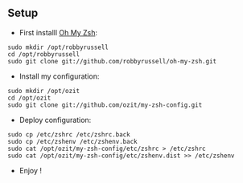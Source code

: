 Setup
-----

* First installl  [Oh My Zsh](https://github.com/robbyrussell/oh-my-zsh):
~~~
sudo mkdir /opt/robbyrussell
cd /opt/robbyrussell
sudo git clone git://github.com/robbyrussell/oh-my-zsh.git
~~~
* Install my configuration:
~~~
sudo mkdir /opt/ozit
cd /opt/ozit
sudo git clone git://github.com/ozit/my-zsh-config.git
~~~
* Deploy configuration:
~~~
sudo cp /etc/zshrc /etc/zshrc.back
sudo cp /etc/zshenv /etc/zshenv.back
sudo cat /opt/ozit/my-zsh-config/etc/zshrc > /etc/zshrc
sudo cat /opt/ozit/my-zsh-config/etc/zshenv.dist >> /etc/zshenv
~~~
* Enjoy !
